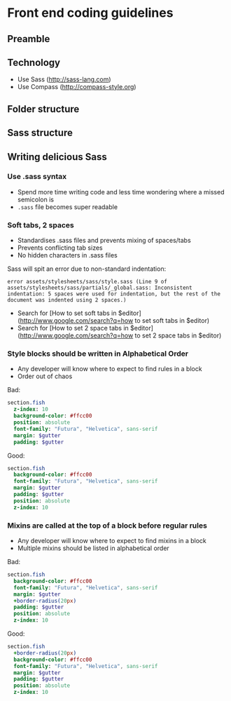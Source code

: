 # Front end coding guidelines

## Preamble

## Technology

* Use Sass (http://sass-lang.com)
* Use Compass (http://compass-style.org)

## Folder structure

## Sass structure

## Writing delicious Sass

### Use .sass syntax

* Spend more time writing code and less time wondering where a missed semicolon is
* `.sass` file becomes super readable

### Soft tabs, 2 spaces

* Standardises .sass files and prevents mixing of spaces/tabs
* Prevents conflicting tab sizes
* No hidden characters in .sass files

Sass will spit an error due to non-standard indentation:

```
error assets/stylesheets/sass/style.sass (Line 9 of assets/stylesheets/sass/partials/_global.sass: Inconsistent indentation: 5 spaces were used for indentation, but the rest of the document was indented using 2 spaces.)
```

* Search for [How to set soft tabs in $editor](http://www.google.com/search?q=how to set soft tabs in $editor)
* Search for [How to set 2 space tabs in $editor](http://www.google.com/search?q=how to set 2 space tabs in $editor)

### Style blocks should be written in Alphabetical Order

* Any developer will know where to expect to find rules in a block
* Order out of chaos

Bad:

``` sass
section.fish
  z-index: 10
  background-color: #ffcc00
  position: absolute
  font-family: "Futura", "Helvetica", sans-serif
  margin: $gutter
  padding: $gutter
```

Good:

``` sass
section.fish
  background-color: #ffcc00
  font-family: "Futura", "Helvetica", sans-serif
  margin: $gutter
  padding: $gutter
  position: absolute
  z-index: 10
```

### Mixins are called at the top of a block before regular rules

* Any developer will know where to expect to find mixins in a block
* Multiple mixins should be listed in alphabetical order

Bad:

``` sass
section.fish
  background-color: #ffcc00
  font-family: "Futura", "Helvetica", sans-serif
  margin: $gutter
  +border-radius(20px)
  padding: $gutter
  position: absolute
  z-index: 10
```

Good:

``` sass
section.fish
  +border-radius(20px)
  background-color: #ffcc00
  font-family: "Futura", "Helvetica", sans-serif
  margin: $gutter
  padding: $gutter
  position: absolute
  z-index: 10
```
